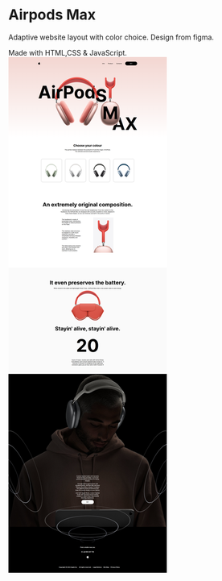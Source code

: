 # Airpods Max
 Adaptive website layout with color choice. Design from figma.
 
 Made with HTML,CSS & JavaScript. 
![screencapture-airpods](https://github.com/alesha74111/Airpods/blob/main/images/airpods.png)
